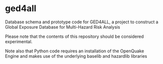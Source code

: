 # ged4all
Database schema and prototype code for GED4ALL, a project to construct a 
Global Exposure Database for Multi-Hazard Risk Analysis 

Please note that the contents of this repository should be considered 
experimental.

Note also that Python code requires an installation of the OpenQuake
Engine and makes use of the underlying baselib and hazardlib libraries
